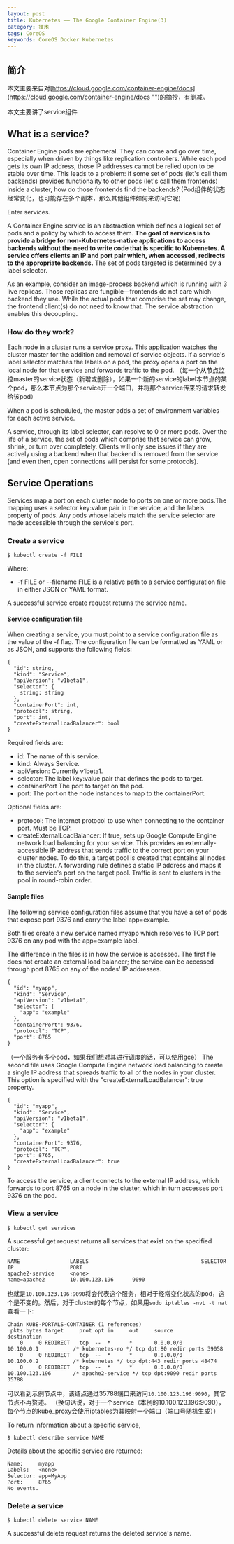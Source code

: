 ```yaml
---
layout: post
title: Kubernetes —— The Google Container Engine(3)
category: 技术
tags: CoreOS
keywords: CoreOS Docker Kubernetes
---
```



## 简介

本文主要来自对[https://cloud.google.com/container-engine/docs](https://cloud.google.com/container-engine/docs "")的摘抄，有删减。

本文主要讲了service组件

## What is a service?

Container Engine pods are ephemeral. They can come and go over time, especially when driven by things like replication controllers. While each pod gets its own IP address, those IP addresses cannot be relied upon to be stable over time. This leads to a problem: if some set of pods (let's call them backends) provides functionality to other pods (let's call them frontends) inside a cluster, how do those frontends find the backends?
(Pod组件的状态经常变化，也可能存在多个副本，那么其他组件如何来访问它呢)

Enter services.

A Container Engine service is an abstraction which defines a logical set of pods and a policy by which to access them. **The goal of services is to provide a bridge for non-Kubernetes-native applications to access backends without the need to write code that is specific to Kubernetes. A service offers clients an IP and port pair which, when accessed, redirects to the appropriate backends.** The set of pods targeted is determined by a label selector.

As an example, consider an image-process backend which is running with 3 live replicas. Those replicas are fungible—frontends do not care which backend they use. While the actual pods that comprise the set may change, the frontend client(s) do not need to know that. The service abstraction enables this decoupling.

### How do they work?

Each node in a cluster runs a service proxy. This application watches the cluster master for the addition and removal of service objects. If a service's label selector matches the labels on a pod, the proxy opens a port on the local node for that service and forwards traffic to the pod.
（每一个从节点监控master的service状态（新增或删除），如果一个新的service的label本节点的某个pod，那么本节点为那个service开一个端口，并将那个service传来的请求转发给该pod）

When a pod is scheduled, the master adds a set of environment variables for each active service.

A service, through its label selector, can resolve to 0 or more pods. Over the life of a service, the set of pods which comprise that service can grow, shrink, or turn over completely. Clients will only see issues if they are actively using a backend when that backend is removed from the service (and even then, open connections will persist for some protocols).

## Service Operations

Services map a port on each cluster node to ports on one or more pods.The mapping uses a selector key:value pair in the service, and the labels property of pods. Any pods whose labels match the service selector are made accessible through the service's port.

### Create a service

    $ kubectl create -f FILE
    
Where:

- -f FILE or --filename FILE is a relative path to a service configuration file in either JSON or YAML format.

A successful service create request returns the service name.

#### Service configuration file

When creating a service, you must point to a service configuration file as the value of the -f flag. The configuration file can be formatted as YAML or as JSON, and supports the following fields:

    {
      "id": string,
      "kind": "Service",
      "apiVersion": "v1beta1",
      "selector": {
        string: string
      },
      "containerPort": int,
      "protocol": string,
      "port": int,
      "createExternalLoadBalancer": bool
    }
    
Required fields are:

- id: The name of this service.
- kind: Always Service.
- apiVersion: Currently v1beta1.
- selector: The label key:value pair that defines the pods to target.
- containerPort The port to target on the pod.
- port: The port on the node instances to map to the containerPort.

Optional fields are:

- protocol: The Internet protocol to use when connecting to the container port. Must be TCP.
- createExternalLoadBalancer: If true, sets up Google Compute Engine network load balancing for your service. This provides an externally-accessible IP address that sends traffic to the correct port on your cluster nodes. To do this, a target pool is created that contains all nodes in the cluster. A forwarding rule defines a static IP address and maps it to the service's port on the target pool. Traffic is sent to clusters in the pool in round-robin order.

#### Sample files

The following service configuration files assume that you have a set of pods that expose port 9376 and carry the label app=example.

Both files create a new service named myapp which resolves to TCP port 9376 on any pod with the app=example label.

The difference in the files is in how the service is accessed. The first file does not create an external load balancer; the service can be accessed through port 8765 on any of the nodes' IP addresses.

    {
      "id": "myapp",
      "kind": "Service",
      "apiVersion": "v1beta1",
      "selector": {
        "app": "example"
      },
      "containerPort": 9376,
      "protocol": "TCP",
      "port": 8765
    }
（一个服务有多个pod，如果我们想对其进行调度的话，可以使用gce）
The second file uses Google Compute Engine network load balancing to create a single IP address that spreads traffic to all of the nodes in your cluster. This option is specified with the "createExternalLoadBalancer": true property.

    {
      "id": "myapp",
      "kind": "Service",
      "apiVersion": "v1beta1",
      "selector": {
        "app": "example"
      },
      "containerPort": 9376,
      "protocol": "TCP",
      "port": 8765,
      "createExternalLoadBalancer": true
    }

To access the service, a client connects to the external IP address, which forwards to port 8765 on a node in the cluster, which in turn accesses port 9376 on the pod. 

### View a service

    $ kubectl get services
    
A successful get request returns all services that exist on the specified cluster:

    NAME                LABELS                                    SELECTOR            IP                  PORT
    apache2-service     <none>                                    name=apache2        10.100.123.196      9090

    
也就是`10.100.123.196:9090`将会代表这个服务，相对于经常变化状态的pod，这个是不变的。然后，对于cluster的每个节点，如果用`sudo iptables -nvL -t nat`查看一下:

    Chain KUBE-PORTALS-CONTAINER (1 references)
     pkts bytes target     prot opt in     out     source               destination
        0     0 REDIRECT   tcp  --  *      *       0.0.0.0/0            10.100.0.1           /* kubernetes-ro */ tcp dpt:80 redir ports 39058
        0     0 REDIRECT   tcp  --  *      *       0.0.0.0/0            10.100.0.2           /* kubernetes */ tcp dpt:443 redir ports 48474
        0     0 REDIRECT   tcp  --  *      *       0.0.0.0/0            10.100.123.196       /* apache2-service */ tcp dpt:9090 redir ports 35788
        
可以看到示例节点中，该结点通过35788端口来访问`10.100.123.196:9090`，其它节点不再赘述。
（换句话说，对于一个service（本例的10.100.123.196:9090），每个节点的kube_proxy会使用iptables为其映射一个端口（端口号随机生成））
    
To return information about a specific service,

    $ kubectl describe service NAME
    
Details about the specific service are returned:

    Name:     myapp
    Labels:   <none>
    Selector: app=MyApp
    Port:     8765
    No events.
    
### Delete a service

    $ kubectl delete service NAME
    
A successful delete request returns the deleted service's name.